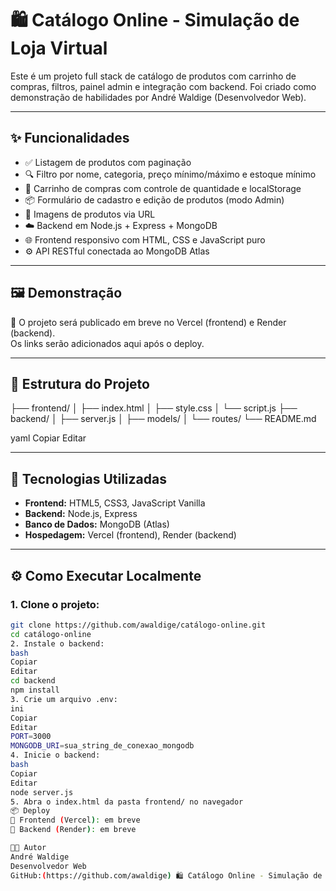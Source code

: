 # 🛍️ Catálogo Online - Simulação de Loja Virtual

Este é um projeto full stack de catálogo de produtos com carrinho de compras, filtros, painel admin e integração com backend. Foi criado como demonstração de habilidades por André Waldige (Desenvolvedor Web).

---

## ✨ Funcionalidades

- ✅ Listagem de produtos com paginação
- 🔍 Filtro por nome, categoria, preço mínimo/máximo e estoque mínimo
- 🛒 Carrinho de compras com controle de quantidade e localStorage
- 📦 Formulário de cadastro e edição de produtos (modo Admin)
- 📁 Imagens de produtos via URL
- ☁️ Backend em Node.js + Express + MongoDB
- 🌐 Frontend responsivo com HTML, CSS e JavaScript puro
- ⚙️ API RESTful conectada ao MongoDB Atlas

---

## 🖼️ Demonstração

🚧 O projeto será publicado em breve no Vercel (frontend) e Render (backend).  
Os links serão adicionados aqui após o deploy.

---

## 📂 Estrutura do Projeto

├── frontend/
│ ├── index.html
│ ├── style.css
│ └── script.js
├── backend/
│ ├── server.js
│ ├── models/
│ └── routes/
└── README.md

yaml
Copiar
Editar

---

## 🚀 Tecnologias Utilizadas

- **Frontend:** HTML5, CSS3, JavaScript Vanilla
- **Backend:** Node.js, Express
- **Banco de Dados:** MongoDB (Atlas)
- **Hospedagem:** Vercel (frontend), Render (backend)

---

## ⚙️ Como Executar Localmente

### 1. Clone o projeto:

```bash
git clone https://github.com/awaldige/catálogo-online.git
cd catálogo-online
2. Instale o backend:
bash
Copiar
Editar
cd backend
npm install
3. Crie um arquivo .env:
ini
Copiar
Editar
PORT=3000
MONGODB_URI=sua_string_de_conexao_mongodb
4. Inicie o backend:
bash
Copiar
Editar
node server.js
5. Abra o index.html da pasta frontend/ no navegador
📦 Deploy
🔗 Frontend (Vercel): em breve
🔗 Backend (Render): em breve

👨‍💻 Autor
André Waldige
Desenvolvedor Web 
GitHub:(https://github.com/awaldige) 🛍️ Catálogo Online - Simulação de Loja Virtual

